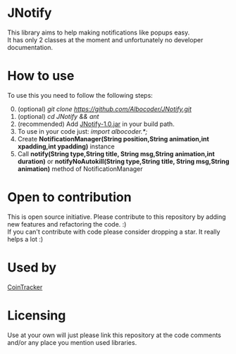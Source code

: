# JNotify
This library aims to help making notifications like popups easy. <br>
It has only 2 classes at the moment and unfortunately no developer documentation.
# How to use
To use this you need to follow the following steps:
<br>

0) (optional) <i>git clone https://github.com/Albocoder/JNotify.git</i>
1) (optional) <i>cd JNotify && ant</i>
2) (recommended) Add <a href="erin.avllazagaj.ug.bilkent.edu.tr/JNotify/JNotify-1.0.jar">JNotify-1.0.jar</a> in your build path.
3) To use in your code just: <i>import albocoder.*;</i>
4) Create <b>NotificationManager(String position,String animation,int xpadding,int ypadding)</b> instance
5) Call <b>notify(String type,String title, String msg,String animation,int duration)</b> or <b>notifyNoAutokill(String type,String title, String msg,String animation)</b> method of NotificationManager

# Open to contribution

This is open source initiative. Please contribute to this repository by adding new features and refactoring the code. :)<br>
If you can't contribute with code please consider dropping a star. It really helps a lot :) 

# Used by

<a href="https://github.com/Albocoder/CoinTracker">CoinTracker</a>

# Licensing

Use at your own will just please link this repository at the code comments and/or any place you mention used libraries.
